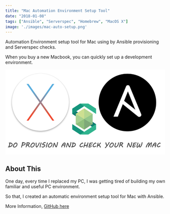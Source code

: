 ```yaml
---
title: "Mac Automation Environment Setup Tool"
date: "2018-01-08"
tags: ["Ansible", "Serverspec", "Homebrew", "MacOS X"]
image: './images/mac-auto-setup.png'
---
```


Automation Environment setup tool for Mac using by Ansible provisioning and Serverspec checks.

When you buy a new Macbook, you can quickly set up a development environment.

![img](https://raw.githubusercontent.com/tubone24/mac-auto-setup/master/docs/images/header.png)

## About This

One day, every time I replaced my PC, I was getting tired of building my own familiar and useful PC environment.

So that, I created an automatic environment setup tool for Mac with Ansible.

More Information, [GitHub here](https://github.com/tubone24/mac-auto-setup)
